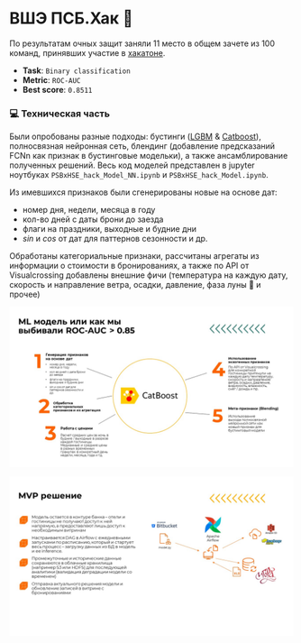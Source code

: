 # ВШЭ ПСБ.Хак 🚀

По результатам очных защит заняли 11 место в общем зачете из 100 команд, принявших участие в [хакатоне](https://ai.hse.ru/hacks/psb24). 

- **Task**: `Binary classification`
- **Metric**: `ROC-AUC`
- **Best score**: `0.8511`

### 💻 Техническая часть
Были опробованы разные подходы: бустинги ([LGBM](https://lightgbm.readthedocs.io/en/stable/) & [Catboost](https://github.com/catboost/catboost/tree/master)), полносвязная нейронная сеть, блендинг (добавление предсказаний FCNn как признак в бустинговые модельки), а также ансамблирование полученных решений. Весь код моделей представлен в jupyter ноутбуках `PSBxHSE_hack_Model_NN.ipynb` и `PSBxHSE_hack_Model.ipynb`. 

Из имевшихся признаков были сгенерированы новые на основе дат:
- номер дня, недели, месяца в году
- кол-во дней с даты брони до заезда
- флаги на праздники, выходные и будние дни
- *sin* и *cos* от дат для паттернов сезонности и др.

Обработаны категориальные признаки, рассчитаны агрегаты из информации о стоимости в бронированиях, а также по API от Visualcrossing добавлены внешние фичи (температура на каждую дату, скорость и направление ветра, осадки, давление, фаза луны 🌙 и прочее)

![ScreenShot](https://github.com/ez3nx/HSExPSB_hackaton/blob/main/HSE_PSB_Hack_GlowByte_ml.jpg)

![ScreenShot](https://github.com/ez3nx/HSExPSB_hackaton/blob/main/HSE_PSB_Hack_GlowByte_MLOps.jpg)
